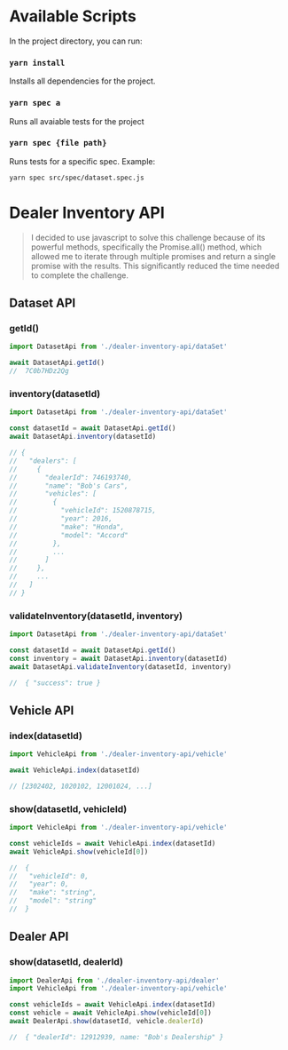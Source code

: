 # Available Scripts

In the project directory, you can run:

### `yarn install`

Installs all dependencies for the project.


### `yarn spec a`

Runs all avaiable tests for the project

### `yarn spec {file path}`

Runs tests for a specific spec. Example:

```
yarn spec src/spec/dataset.spec.js
```


# Dealer Inventory API

> I decided to use javascript to solve this challenge because of its powerful methods, specifically the Promise.all() method, which allowed me to iterate through multiple promises and return a single promise with the results. This significantly reduced the time needed to complete the challenge. 

## Dataset API

### getId()

```js
import DatasetApi from './dealer-inventory-api/dataSet'

await DatasetApi.getId()
//  7C0b7HDz2Qg
```

### inventory(datasetId)

```js
import DatasetApi from './dealer-inventory-api/dataSet'

const datasetId = await DatasetApi.getId()
await DatasetApi.inventory(datasetId)

// {
//   "dealers": [
//     {
//       "dealerId": 746193740,
//       "name": "Bob's Cars",
//       "vehicles": [
//         {
//           "vehicleId": 1520878715,
//           "year": 2016,
//           "make": "Honda",
//           "model": "Accord"
//         },
//         ...
//       ]
//     },
//     ...
//   ]
// }
```

### validateInventory(datasetId, inventory)

```js
import DatasetApi from './dealer-inventory-api/dataSet'

const datasetId = await DatasetApi.getId()
const inventory = await DatasetApi.inventory(datasetId)
await DatasetApi.validateInventory(datasetId, inventory)

//  { "success": true }
```

## Vehicle API

### index(datasetId)

```js
import VehicleApi from './dealer-inventory-api/vehicle'

await VehicleApi.index(datasetId)

// [2302402, 1020102, 12001024, ...]
```

### show(datasetId, vehicleId)

```js
import VehicleApi from './dealer-inventory-api/vehicle'

const vehicleIds = await VehicleApi.index(datasetId)
await VehicleApi.show(vehicleId[0])

//  {
//   "vehicleId": 0,
//   "year": 0,
//   "make": "string",
//   "model": "string"
//  }
```

## Dealer API

### show(datasetId, dealerId)

```js
import DealerApi from './dealer-inventory-api/dealer'
import VehicleApi from './dealer-inventory-api/vehicle'

const vehicleIds = await VehicleApi.index(datasetId)
const vehicle = await VehicleApi.show(vehicleId[0])
await DealerApi.show(datasetId, vehicle.dealerId)

//  { "dealerId": 12912939, name: "Bob's Dealership" }
```
